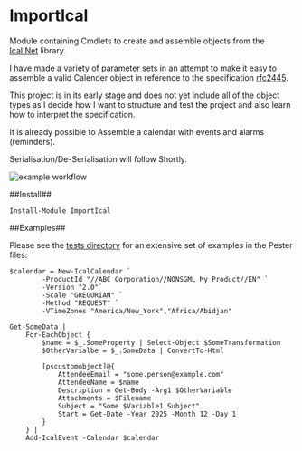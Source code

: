 # ImportIcal
Module containing Cmdlets to create and assemble objects from the [Ical.Net](https://github.com/ical-org/ical.net) library.

I have made a variety of parameter sets in an attempt to make it easy to assemble a valid Calender object in reference to the specification [rfc2445](https://www.rfc-editor.org/rfc/rfc2445).

This project is in its early stage and does not yet include all of the object types as I decide how I want to structure and test the project and also learn how to interpret the specification.

It is already possible to Assemble a calendar with events and alarms (reminders).

Serialisation/De-Serialisation will follow Shortly.

![example workflow]("https://github.com/CraigChamberlain/ImportIcal/actions/workflows/dotnet.yml/badge.svg")

##Install##

````pwsh
Install-Module ImportIcal
````

##Examples##

Please see the [tests directory](./tree/master/ImportIcal/tests) for an extensive set of examples in the Pester files:

````pwsh
$calendar = New-IcalCalendar `
        -ProductId "//ABC Corporation//NONSGML My Product//EN" `
        -Version "2.0"`
        -Scale "GREGORIAN" `
        -Method "REQUEST" `
        -VTimeZones "America/New_York","Africa/Abidjan"

Get-SomeData |
    For-EachObject {
        $name = $_.SomeProperty | Select-Object $SomeTransformation
        $OtherVarialbe = $_.SomeData | ConvertTo-Html

        [pscustomobject]@{
            AttendeeEmail = "some.person@example.com"
            AttendeeName = $name
            Description = Get-Body -Arg1 $OtherVariable
            Attachments = $Filename
            Subject = "Some $Variable1 Subject"
            Start = Get-Date -Year 2025 -Month 12 -Day 1 
        }
    } |
    Add-IcalEvent -Calendar $calendar 
````
      
